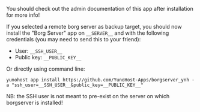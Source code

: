 You should check out the admin documentation of this app after installation for more info!

If you selected a remote borg server as backup target, you should now install the "Borg Server" app on `__SERVER__` and with the following credentials (you may need to send this to your friend):

- User: `__SSH_USER__`
- Public key: `__PUBLIC_KEY__`

Or directly using command line:

`yunohost app install https://github.com/YunoHost-Apps/borgserver_ynh -a "ssh_user=__SSH_USER__&public_key=__PUBLIC_KEY__"`

NB: the SSH user is not meant to pre-exist on the server on which borgserver is installed!
